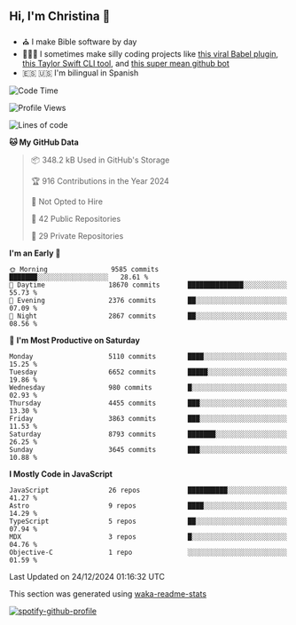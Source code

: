 ## Hi, I'm Christina 👋

- ⛪️ I make Bible software by day
- 👩🏼‍💻 I sometimes make silly coding projects like [this viral Babel plugin](https://www.instagram.com/reel/Cxvwz76vBus/), [this Taylor Swift CLI tool](https://github.com/christina-de-martinez/swift-commits), and [this super mean github bot](https://github.com/christina-de-martinez/roast-my-code)
- 🇪🇸 🇺🇸 I'm bilingual in Spanish

<!--START_SECTION:waka-->
![Code Time](http://img.shields.io/badge/Code%20Time-48%20hrs-blue)

![Profile Views](http://img.shields.io/badge/Profile%20Views-0-blue)

![Lines of code](https://img.shields.io/badge/From%20Hello%20World%20I%27ve%20Written-21.9%20million%20lines%20of%20code-blue)

**🐱 My GitHub Data** 

> 📦 348.2 kB Used in GitHub's Storage 
 > 
> 🏆 916 Contributions in the Year 2024
 > 
> 🚫 Not Opted to Hire
 > 
> 📜 42 Public Repositories 
 > 
> 🔑 29 Private Repositories 
 > 
**I'm an Early 🐤** 

```text
🌞 Morning                9585 commits        ███████░░░░░░░░░░░░░░░░░░   28.61 % 
🌆 Daytime                18670 commits       ██████████████░░░░░░░░░░░   55.73 % 
🌃 Evening                2376 commits        ██░░░░░░░░░░░░░░░░░░░░░░░   07.09 % 
🌙 Night                  2867 commits        ██░░░░░░░░░░░░░░░░░░░░░░░   08.56 % 
```
📅 **I'm Most Productive on Saturday** 

```text
Monday                   5110 commits        ████░░░░░░░░░░░░░░░░░░░░░   15.25 % 
Tuesday                  6652 commits        █████░░░░░░░░░░░░░░░░░░░░   19.86 % 
Wednesday                980 commits         █░░░░░░░░░░░░░░░░░░░░░░░░   02.93 % 
Thursday                 4455 commits        ███░░░░░░░░░░░░░░░░░░░░░░   13.30 % 
Friday                   3863 commits        ███░░░░░░░░░░░░░░░░░░░░░░   11.53 % 
Saturday                 8793 commits        ███████░░░░░░░░░░░░░░░░░░   26.25 % 
Sunday                   3645 commits        ███░░░░░░░░░░░░░░░░░░░░░░   10.88 % 
```


**I Mostly Code in JavaScript** 

```text
JavaScript               26 repos            ██████████░░░░░░░░░░░░░░░   41.27 % 
Astro                    9 repos             ████░░░░░░░░░░░░░░░░░░░░░   14.29 % 
TypeScript               5 repos             ██░░░░░░░░░░░░░░░░░░░░░░░   07.94 % 
MDX                      3 repos             █░░░░░░░░░░░░░░░░░░░░░░░░   04.76 % 
Objective-C              1 repo              ░░░░░░░░░░░░░░░░░░░░░░░░░   01.59 % 
```




 Last Updated on 24/12/2024 01:16:32 UTC
<!--END_SECTION:waka-->

This section was generated using [waka-readme-stats](https://github.com/anmol098/waka-readme-stats)

[![spotify-github-profile](https://spotify-github-profile.kittinanx.com/api/view?uid=1228436873&cover_image=true&theme=default&show_offline=false&background_color=121212&interchange=false&bar_color=53b14f&bar_color_cover=false)](https://spotify-github-profile.kittinanx.com/api/view?uid=1228436873&redirect=true)